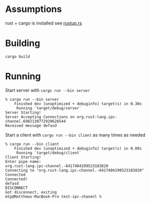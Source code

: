 # Assumptions 

rust + cargo is installed see [rustup.rs](https://rustup.rs/)

# Building

`cargo build`

# Running

Start server with `cargo run --bin server`

```
% cargo run --bin server
    Finished dev [unoptimized + debuginfo] target(s) in 0.30s
     Running `target/debug/server`
Server Starting!
Server Accepting Connections on org.rust-lang.ipc-channel.6982130772920626544
Received message defasd

```

Start a client with `cargo run --bin client` as many times as needed

```
% cargo run --bin client
    Finished dev [unoptimized + debuginfo] target(s) in 0.09s
     Running `target/debug/client`
Client Starting!
Enter pipe name:
org.rust-lang.ipc-channel.-6417404199523183820
Connecting to "org.rust-lang.ipc-channel.-6417404199523183820"
Connected
Connected!
defasd
DISCONNECT
Got disconnect, exiting
mtp@Matthews-MacBook-Pro test-ipc-chanenl % 
```

